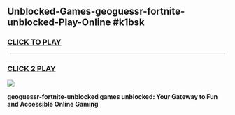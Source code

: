 
## Unblocked-Games-geoguessr-fortnite-unblocked-Play-Online #k1bsk
<h3>
<a href="https://news.freeplayer.one?title=geoguessr-fortnite-unblocked&ref=3">CLICK TO PLAY</a></h3>
<hr>

<h3>
<a href="https://news.freeplayer.one?title=geoguessr-fortnite-unblocked&ref=3">CLICK 2 PLAY</a>
  
</h3>

<a href="https://news.freeplayer.one?title=geoguessr-fortnite-unblocked&ref=3"><img src="https://clearcache.store/games.png"></a>


**geoguessr-fortnite-unblocked games unblocked: Your Gateway to Fun and Accessible Online Gaming**
